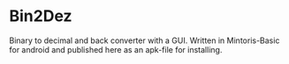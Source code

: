 # Bin2Dez
Binary to decimal and back converter with a GUI.
Written in Mintoris-Basic for android and published here as an apk-file for installing. 
